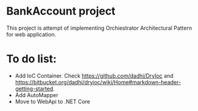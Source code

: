 # BankAccount project
This project is attempt of implementing Orchiestrator Architectural Pattern for web application.

# To do list:
* Add IoC Container. Check https://github.com/dadhi/DryIoc and https://bitbucket.org/dadhi/dryioc/wiki/Home#markdown-header-getting-started.
* Add AutoMapper
* Move to WebApi to .NET Core
